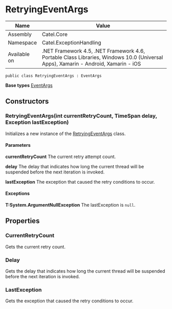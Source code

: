 

# RetryingEventArgs

Name|Value
---|---
Assembly|Catel.Core
Namespace|Catel.ExceptionHandling
Available on|.NET Framework 4.5, .NET Framework 4.6, Portable Class Libraries, Windows 10.0 (Universal Apps), Xamarin - Android, Xamarin - iOS

```
public class RetryingEventArgs : EventArgs
```

**Base types**
[EventArgs]()


## Constructors

### RetryingEventArgs(int currentRetryCount, TimeSpan delay, Exception lastException)

Initializes a new instance of the [RetryingEventArgs](#) class.

#### Parameters

**currentRetryCount**
The current retry attempt count.

**delay**
The delay that indicates how long the current thread will be suspended before the next iteration is invoked.

**lastException**
The exception that caused the retry conditions to occur.

#### Exceptions

**T:System.ArgumentNullException**
The lastException is ```null```.



## Properties

### CurrentRetryCount

Gets the current retry count.



### Delay

Gets the delay that indicates how long the current thread will be suspended before the next iteration is invoked.



### LastException

Gets the exception that caused the retry conditions to occur.



